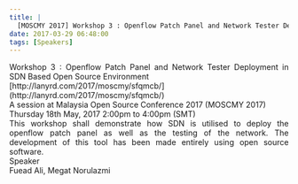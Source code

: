 ```yaml
---
title: |
  [MOSCMY 2017] Workshop 3 : Openflow Patch Panel and Network Tester Deployment in SDN Based Open Source Environment
date: 2017-03-29 06:48:00
tags: [Speakers]
---
```


<div style="text-align: justify;">Workshop 3 : Openflow Patch Panel and Network Tester Deployment in SDN Based Open Source Environment</div>

<div style="text-align: justify;">[http://lanyrd.com/2017/moscmy/sfqmcb/](http://lanyrd.com/2017/moscmy/sfqmcb/)</div>

<div style="text-align: justify;">A session at Malaysia Open Source Conference 2017 (MOSCMY 2017)</div>

<div style="text-align: justify;">Thursday 18th May, 2017 2:00pm to 4:00pm (SMT)</div>

<div style="text-align: justify;">This workshop shall demonstrate how SDN is utilised to deploy the openflow patch panel as well as the testing of the network. The development of this tool has been made entirely using open source software.</div>

<div style="text-align: justify;">Speaker</div>

<div style="text-align: justify;">Fuead Ali, Megat Norulazmi</div>